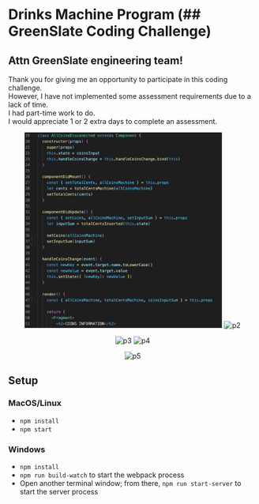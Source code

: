 # Drinks Machine Program (## GreenSlate Coding Challenge)

## Attn GreenSlate engineering team!

<p>
Thank you for giving me an opportunity to participate in this coding challenge.<br />
However, I have not implemented some assessment requirements due to a lack of time.<br />
I had part-time work to do.<br />
I would appreciate 1 or 2 extra days to complete an assessment.
</p>

<p align="center">
  <img alt="p1" src="public/images/photo-1.png" width="400" />
  <img alt="p2" src="src/images/photo-2.png" width="400" />
</p>
<p align="center">
  <img alt="p3" src="src/images/photo-3.png" width="400" />
  <img alt="p4" src="src/images/photo-4.png" width="400" />
</p>
<p align="center">
  <img alt="p5" src="src/images/photo-5.png" width="400" />
</p>

## Setup

### MacOS/Linux

- `npm install`
- `npm start`

### Windows

- `npm install`
- `npm run build-watch` to start the webpack process
- Open another terminal window; from there, `npm run start-server` to start the server process
